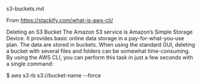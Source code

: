 s3-buckets.md

From https://stackify.com/what-is-aws-cli/

Deleting an S3 Bucket
The Amazon S3 service is Amazon’s Simple Storage Device. It provides basic online data storage in a pay-for-what-you-use plan. The data are stored in buckets. When using the standard GUI, deleting a bucket with several files and folders can be somewhat time-consuming. By using the AWS CLI, you can perform this task in just a few seconds with a single command:

$ aws s3 rb s3://bucket-name --force
